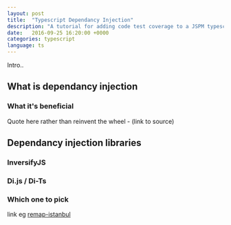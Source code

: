 ```yaml
---
layout: post
title:  "Typescript Dependancy Injection"
description: "A tutorial for adding code test coverage to a JSPM typescript project with Karma"
date:   2016-09-25 16:20:00 +0000
categories: typescript
language: ts
---
```


Intro..

## What is dependancy injection

### What it's beneficial

Quote here rather than reinvent the wheel - (link to source)

## Dependancy injection libraries

### InversifyJS

### Di.js / Di-Ts


### Which one to pick

link eg [remap-istanbul][remap-istanbul]


[remap-istanbul]: [https://github.com/SitePen/remap-istanbul]
